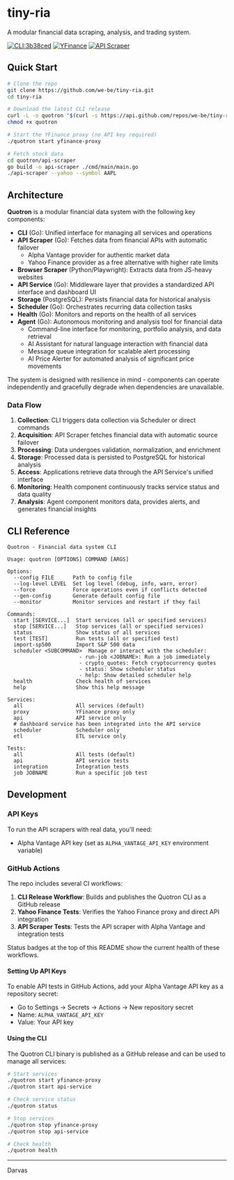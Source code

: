 # tiny-ria

A modular financial data scraping, analysis, and trading system.

[![CLI:3b38ced](https://img.shields.io/github/actions/workflow/status/we-be/tiny-ria/cli-release.yml?label=CLI%3A3b38ced&logo=go)](https://github.com/we-be/tiny-ria/actions/workflows/cli-release.yml)
[![YFinance](https://img.shields.io/github/actions/workflow/status/we-be/tiny-ria/yahoo-finance-tests.yml?label=YFinance&logo=yahoo)](https://github.com/we-be/tiny-ria/actions/workflows/yahoo-finance-tests.yml)
[![API Scraper](https://img.shields.io/github/actions/workflow/status/we-be/tiny-ria/api-scraper-tests.yml?label=API%20Scraper&logo=golang)](https://github.com/we-be/tiny-ria/actions/workflows/api-scraper-tests.yml)

## Quick Start

```bash
# Clone the repo
git clone https://github.com/we-be/tiny-ria.git
cd tiny-ria

# Download the latest CLI release
curl -L -o quotron "$(curl -s https://api.github.com/repos/we-be/tiny-ria/releases/latest | grep -o 'https://github.com/we-be/tiny-ria/releases/download/[^/]*/.*linux')"
chmod +x quotron

# Start the YFinance proxy (no API key required)
./quotron start yfinance-proxy

# Fetch stock data
cd quotron/api-scraper
go build -o api-scraper ./cmd/main/main.go
./api-scraper --yahoo --symbol AAPL
```

## Architecture

**Quotron** is a modular financial data system with the following key components:

- **CLI** (Go): Unified interface for managing all services and operations
- **API Scraper** (Go): Fetches data from financial APIs with automatic failover
  - Alpha Vantage provider for authentic market data
  - Yahoo Finance provider as a free alternative with higher rate limits
- **Browser Scraper** (Python/Playwright): Extracts data from JS-heavy websites
- **API Service** (Go): Middleware layer that provides a standardized API interface and dashboard UI
- **Storage** (PostgreSQL): Persists financial data for historical analysis
- **Scheduler** (Go): Orchestrates recurring data collection tasks
- **Health** (Go): Monitors and reports on the health of all services
- **Agent** (Go): Autonomous monitoring and analysis tool for financial data
  - Command-line interface for monitoring, portfolio analysis, and data retrieval
  - AI Assistant for natural language interaction with financial data
  - Message queue integration for scalable alert processing
  - AI Price Alerter for automated analysis of significant price movements

The system is designed with resilience in mind - components can operate independently and gracefully degrade when dependencies are unavailable.

### Data Flow

1. **Collection**: CLI triggers data collection via Scheduler or direct commands
2. **Acquisition**: API Scraper fetches financial data with automatic source failover
3. **Processing**: Data undergoes validation, normalization, and enrichment
4. **Storage**: Processed data is persisted to PostgreSQL for historical analysis
5. **Access**: Applications retrieve data through the API Service's unified interface
6. **Monitoring**: Health component continuously tracks service status and data quality
7. **Analysis**: Agent component monitors data, provides alerts, and generates financial insights

## CLI Reference

<!-- CLI_HELP_START -->
```
Quotron - Financial data system CLI

Usage: quotron [OPTIONS] COMMAND [ARGS]

Options:
  --config FILE      Path to config file
  --log-level LEVEL  Set log level (debug, info, warn, error)
  --force            Force operations even if conflicts detected
  --gen-config       Generate default config file
  --monitor          Monitor services and restart if they fail

Commands:
  start [SERVICE...]  Start services (all or specified services)
  stop [SERVICE...]   Stop services (all or specified services)
  status              Show status of all services
  test [TEST]         Run tests (all or specified test)
  import-sp500        Import S&P 500 data
  scheduler <SUBCOMMAND>  Manage or interact with the scheduler:
                       - run-job <JOBNAME>: Run a job immediately
                       - crypto_quotes: Fetch cryptocurrency quotes
                       - status: Show scheduler status
                       - help: Show detailed scheduler help
  health              Check health of services
  help                Show this help message

Services:
  all                 All services (default)
  proxy               YFinance proxy only
  api                 API service only
  # dashboard service has been integrated into the API service
  scheduler           Scheduler only
  etl                 ETL service only

Tests:
  all                 All tests (default)
  api                 API service tests
  integration         Integration tests
  job JOBNAME         Run a specific job test
```
<!-- CLI_HELP_END -->

## Development

### API Keys

To run the API scrapers with real data, you'll need:
- Alpha Vantage API key (set as `ALPHA_VANTAGE_API_KEY` environment variable)

### GitHub Actions

The repo includes several CI workflows:

1. **CLI Release Workflow**: Builds and publishes the Quotron CLI as a GitHub release
2. **Yahoo Finance Tests**: Verifies the Yahoo Finance proxy and direct API integration
3. **API Scraper Tests**: Tests the API scraper with Alpha Vantage and integration tests

Status badges at the top of this README show the current health of these workflows.

#### Setting Up API Keys

To enable API tests in GitHub Actions, add your Alpha Vantage API key as a repository secret:
- Go to Settings → Secrets → Actions → New repository secret
- Name: `ALPHA_VANTAGE_API_KEY`
- Value: Your API key

#### Using the CLI

The Quotron CLI binary is published as a GitHub release and can be used to manage all services:

```bash
# Start services
./quotron start yfinance-proxy
./quotron start api-service

# Check service status
./quotron status

# Stop services
./quotron stop yfinance-proxy
./quotron stop api-service

# Check health
./quotron health
```

---
Darvas
